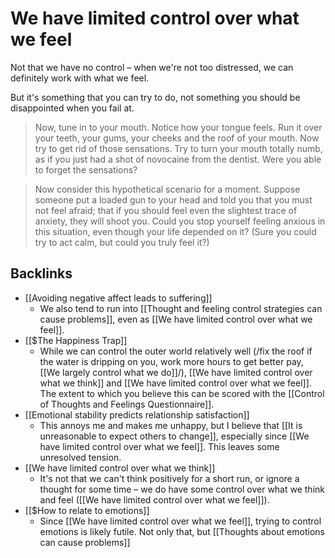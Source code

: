 # We have limited control over what we feel
Not that we have no control – when we're not too distressed, we can definitely work with what we feel.

But it's something that you can try to do, not something you should be disappointed when you fail at.

> Now, tune in to your mouth. Notice how your tongue feels. Run it over your teeth, your gums, your cheeks and the roof of your mouth. Now try to get rid of those sensations. Try to turn your mouth totally numb, as if you just had a shot of novocaine from the dentist. Were you able to forget the sensations?

> Now consider this hypothetical scenario for a moment. Suppose someone put a loaded gun to your head and told you that you must not feel afraid; that if you should feel even the slightest trace of anxiety, they will shoot you. Could you stop yourself feeling anxious in this situation, even though your life depended on it? (Sure you could try to act calm, but could you truly feel it?)

## Backlinks
* [[Avoiding negative affect leads to suffering]]
	* We also tend to run into [[Thought and feeling control strategies can cause problems]], even as [[We have limited control over what we feel]].
* [[$The Happiness Trap]]
	* While we can control the outer world relatively well (/fix the roof if the water is dripping on you, work more hours to get better pay, [[We largely control what we do]]/), [[We have limited control over what we think]] and [[We have limited control over what we feel]]. The extent to which you believe this can be scored with the [[Control of Thoughts and Feelings Questionnaire]].
* [[Emotional stability predicts relationship satisfaction]]
	* This annoys me and makes me unhappy, but I believe that [[It is unreasonable to expect others to change]], especially since [[We have limited control over what we feel]]. This leaves some unresolved tension.
* [[We have limited control over what we think]]
	* It's not that we can't think positively for a short run, or ignore a thought for some time – we do have some control over what we think and feel ([[We have limited control over what we feel]]).
* [[$How to relate to emotions]]
	* Since [[We have limited control over what we feel]], trying to control emotions is likely futile. Not only that, but [[Thoughts about emotions can cause problems]]

<!-- #Life -->

<!-- {BearID:44FE2CC5-8B4E-4795-9224-135C1B94A1A3-15756-000013047A7DA95A} -->
